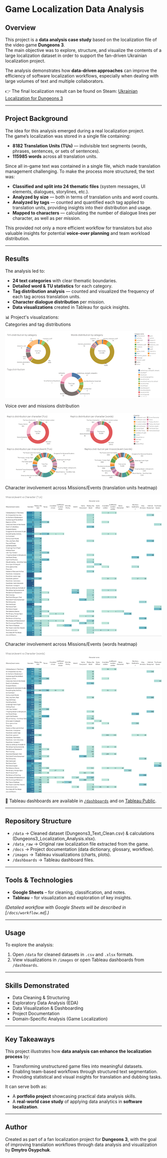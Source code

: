# Game Localization Data Analysis

## Overview
This project is a **data analysis case study** based on the localization file of the video game **Dungeons 3**.  
The main objective was to explore, structure, and visualize the contents of a large localization dataset in order to support the fan-driven Ukrainian localization project.  

The analysis demonstrates how **data-driven approaches** can improve the efficiency of software localization workflows, especially when dealing with large volumes of text and multiple collaborators.  

👉 The final localization result can be found on Steam: [Ukrainian Localization for Dungeons 3](https://steamcommunity.com/sharedfiles/filedetails/?id=3522560800)

---

## Project Background
The idea for this analysis emerged during a real localization project.  
The game’s localization was stored in a single file containing:
- **8182 Translation Units (TUs)** — indivisible text segments (words, phrases, sentences, or sets of sentences).
- **115985 words** across all translation units.  

Since all in-game text was contained in a single file, which made translation management challenging. To make the process more structured, the text was:
- **Classified and split into 24 thematic files** (system messages, UI elements, dialogues, storylines, etc.).
- **Analyzed by size** — both in terms of translation units and word counts.
- **Analyzed by tags** — counted and quantified each tag applied to translation units, providing insights into their distribution and usage.
- **Mapped to characters** — calculating the number of dialogue lines per character, as well as per mission.  

This provided not only a more efficient workflow for translators but also valuable insights for potential **voice-over planning** and team workload distribution.

---

## Results
The analysis led to:
- **24 text categories** with clear thematic boundaries.  
- **Detailed word & TU statistics** for each category.
- **Tag distribution analysis** — counted and visualized the frequency of each tag across translation units.  
- **Character dialogue distribution** per mission.  
- **Data visualizations** created in Tableau for quick insights.  

📊 Project's visualizations:  
Categories and tag distributions 

![Categories and tag distributions](./images/Categories_tags_distribution.png)  

Voice over and missions distribution

![Voice over and missions distribution](./images/Distribution_character_mission.png) 

Character involvement across Missions/Events (translation units heatmap)

![Mission/event vs Character (TUs heatmap)](./images/Mission_event_vs_Character(TUs).png) 

Character involvement across Missions/Events (words heatmap)

![Mission/event vs Character (words heatmap)](./images/Mission_event_vs_Character(words).png)   

📑 Tableau dashboards are available in [`/dashboards`](./dashboards) and on [Tableau Public](https://public.tableau.com/app/profile/dmytro.osypchuk/viz/Dungeons3LocalizationAnalysis/Categoriestagsdistribution).  

---

## Repository Structure
* `/data` → Cleaned dataset (Dungeons3_Text_Clean.csv) & calculations (Dungeons3_Localization_Analysis.xlsx).  
* `/data_raw` → Original raw localization file extracted from the game.  
* `/docs` → Project documentation (data dictionary, glossary, workflow).  
* `/images` → Tableau visualizations (charts, plots).  
* `/dashboards` → Tableau dashboard files.  

---

## Tools & Technologies
- **Google Sheets** – for cleaning, classification, and notes.  
- **Tableau** – for visualization and exploration of key insights.  

*(Detailed workflow with Google Sheets will be described in [`/docs/workflow.md`].)*

---

## Usage
To explore the analysis:
1. Open `/data` for cleaned datasets in `.csv` and `.xlsx` formats.  
2. View visualizations in `/images` or open Tableau dashboards from `/dashboards`.  

---

## Skills Demonstrated
- Data Cleaning & Structuring  
- Exploratory Data Analysis (EDA)  
- Data Visualization & Dashboarding  
- Project Documentation  
- Domain-Specific Analysis (Game Localization)  

---

## Key Takeaways
This project illustrates how **data analysis can enhance the localization process** by:
- Transforming unstructured game files into meaningful datasets.  
- Enabling team-based workflows through structured text segmentation.  
- Providing statistical and visual insights for translation and dubbing tasks.  

It can serve both as:
- A **portfolio project** showcasing practical data analysis skills.  
- A **real-world case study** of applying data analytics in **software localization**.  

---

## Author
Created as part of a fan localization project for **Dungeons 3**, with the goal of improving translation workflows through data analysis and visualization by **Dmytro Osypchuk**.
